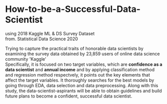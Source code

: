 # How-to-be-a-Successful-Data-Scientist
using 2018 Kaggle ML &amp; DS Survey Dataset  
from. Statistical Data Science 2020  

Trying to capture the practical traits of honorable data scientists by examining the survey data obtained by 23,859 users of online data science community 'Kaggle'  
Specifically, it is focused on two target variables, which are **confidence as a data scientist** and **annual income** and by applying classification method and regression method respectvely, it points out the key elements that affect the target variables. 
It thoroughly searches for the best models by going through EDA, data selection and data preprocessing.
Along with this study, the data-scientist-aspirants will be able to obtain guidelines and build future plans to become a confident, successful data scientist.
